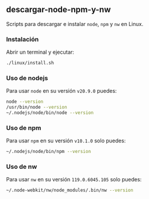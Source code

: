 ## descargar-node-npm-y-nw

Scripts para descargar e instalar `node`, `npm` y `nw` en Linux.

### Instalación

Abrir un terminal y ejecutar:

```sh
./linux/install.sh
```

### Uso de nodejs

Para usar `node` en su versión `v20.9.0` puedes:

```sh
node --version
/usr/bin/node --version
~/.nodejs/node/bin/node --version
```

### Uso de npm

Para usar `npm` en su versión `v10.1.0` solo puedes:

```sh
~/.nodejs/node/bin/npm --version
```

### Uso de nw

Para usar `nw` en su versión `119.0.6045.105` solo puedes:

```sh
~/.node-webkit/nw/node_modules/.bin/nw --version
```
